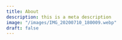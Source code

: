 ```yaml
---
title: About
description: this is a meta description
image: "/images/IMG_20200710_180009.webp"
draft: false
---
```


